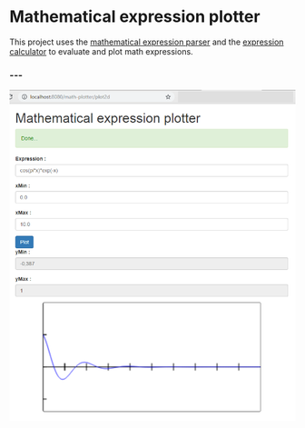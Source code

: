 # Mathematical expression plotter


This project uses the [mathematical expression parser](https://github.com/ibrahima-c/math-parser) and the [expression calculator](https://github.com/ibrahima-c/math-calculator) to evaluate and plot math expressions.

### ---
 
![alt text](Capture.png)
